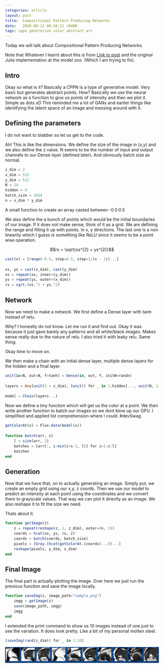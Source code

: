 ```yaml
---
categories: article
layout: post
title:  Compositional Pattern Producing Networks
date:   2020-08-12 00:26:21 +0400
tags: cppn generative color abstract art
---
```


Today we will talk about Compositional Pattern Producing Networks. 

Note that Whatever I learnt about this is from [Link to post](https://blog.otoro.net/2016/03/25/generating-abstract-patterns-with-tensorflow/) and the original Julia implementation at the model zoo. (Which I am trying to fix).

## Intro
Okay so what is it? Basically a CPPN is a type of generative model. Very basic but generates abstract points. How? Basically we use the neural network as a function to give us points of intensity and then we plot it. Simple as dots xD
This reminded me a lot of GANs and earlier things like identifying the latent space of an image and messing around with it.

## Defining the parameters

I do not want to blabber so let us get to the code.

Ah! This is like the dimensions. We define the size of the image in (x,y) and we also define the z value. N seems to be the number of input and output channels to our Dense layer (defined later). And obviously batch size as normal. 

```julia
z_dim = 2
x_dim = 512
y_dim = 512
N = 14
hidden = 9
batch_size = 1024
n = x_dim * y_dim

```

A small function to create an array casted between -0.5:0.5 

We also define the a bunch of points which would be the initial boundaries of our image. If it does not make sense, think of it as a grid. We are defining the range and filling it up with points. In x, y directions. The last one is a non linearity which I guess is something like ReLU since it seems to be a point wise operation.

$$rs = \sqrt{xs^{2} + ys^{2}}$$

``` julia
cast(x) = [range(-0.5, stop=0.5, step=1/(x - 1))...]

xs, ys = cast(x_dim), cast(y_dim)
xs = repeat(xs, inner=(y_dim))
ys = repeat(ys, outer=(x_dim))
rs = sqrt.(xs.^2 + ys.^2)
```

## Network

Now we need to make a network.
We first define a Dense layer with tanh instead of relu. 

Why? I honestly do not know. Let me run it and find out. Okay it was because it just gave barely any patterns and all white/black images. Makes sense really due to the nature of relu. I also tried it with leaky relu. Same thing.

Okay time to move on.

We then make a chain with an initial dense layer, multiple dense layers for the hidden and a final layer.

``` julia
unit(in=N, out=N, f=tanh) = Dense(in, out, f, initW=randn)

layers = Any[unit(3 + z_dim), [unit() for _ in 1:hidden]..., unit(N, 1, σ)]

model = Chain(layers...)
```

Now we define a tiny function which will get us the color at a point. We then write another function to batch our images so we dont blow up our GPU. I simplified and applied list comprehension where I could. #devSwag

``` julia
getColorAt(x) = Flux.data(model(x))

function batch(arr, s)
    l = size(arr, 2)
    batches = [arr[:, i:min(i+s-1, l)] for i=1:s:l]
    batches
end
```

## Generation

Now that we have that, on to actually generating an image.
Simply put, we create an empty grid using our x,y, z coords.
Then we use our model to predict an intensity at each point using the coordinates and we convert them to grayscale values. That way we can plot it directly as an image. 
We also reshape it to fit the size we need.

Thats about it.

``` julia
function getImage(z)
    z = repeat(reshape(z, 1, z_dim), outer=(n, 1))
    coords = hcat(xs, ys, rs, z)'
    coords = batch(coords, batch_size)
    pixels = [Gray.(hcat(getColorAt.(coords)...))...]
    reshape(pixels, y_dim, x_dim)
end
```

## Final Image
The final part is actually plotting the image. Over here we just run the previous function and save the image locally.

``` julia
function saveImg(z, image_path="sample.png")
    imgg = getImage(z)
    save(image_path, imgg)
    imgg
end
```

I extended the print command to show us 10 images instead of one just to see the variation. It does look pretty. Like a bit of my personal molten steel.

``` julia
[saveImg(rand(z_dim)) for _ in 1:10]
```

![](/img/cppn.png)
